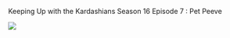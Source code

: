 ﻿Keeping Up with the Kardashians Season 16 Episode 7 : Pet Peeve 


<a href="https://t.co/9dyph1EhAm"><img src="http://i1284.photobucket.com/albums/a577/ambotsaimu1/click2play_zps606c9cd9.jpg"></a>